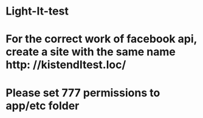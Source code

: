 # Light-It-test
# For the correct work of facebook api, create a site with the same name http: //kistendltest.loc/
# Please set 777 permissions to app/etc folder